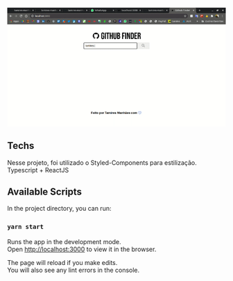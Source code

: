 ![](ezgif.com-gif-maker.gif)

## Techs

Nesse projeto, foi utilizado o Styled-Components para estilização. Typescript + ReactJS

## Available Scripts

In the project directory, you can run:

### `yarn start`

Runs the app in the development mode.<br />
Open [http://localhost:3000](http://localhost:3000) to view it in the browser.

The page will reload if you make edits.<br />
You will also see any lint errors in the console.




